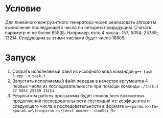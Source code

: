 # Условие
Для линейного конгруэнтного генератора чисел реализовать алгоритм вычисления последующего числа по четырем предыдущим. Считать параметр m не более 65535. Например, есть 4 числа : 157; 5054; 25789; 13214. Следующим за этими числами будет число 16605.
# Запуск
1. Собрать исполняемый файл из исходного кода командой `g++ task-3.xpp -o task-3`
2. Запустить исполняемый файл передав в качестве аргументов 4 первых числа из последовательности при помощи команды `./task-3 57 5054 25789 13214`
3. Резульатом работы программы будет список всех возможных продолжений последовательности состоящий из: коэфицентов и следующего числа в последовательности в формате `m=<param.m>\ta=<param.a>\tc=<param.c>\tnext number: <number_5>`
